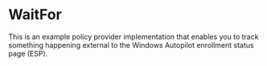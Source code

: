 # WaitFor
This is an example policy provider implementation that enables you to track something happening external to the Windows Autopilot enrollment status page (ESP).
